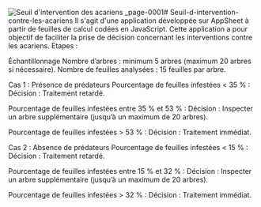 ![Seuil d'intervention des acariens _page-0001](https://github.com/user-attachments/assets/b11660af-3182-470f-b021-90499fd1873e)# Seuil-d-intervention-contre-les-acariens
Il s'agit d'une application développée sur AppSheet à partir de feuilles de calcul codées en JavaScript. Cette application a pour objectif de faciliter la prise de décision concernant les interventions contre les acariens. 
Etapes : 

  Échantillonnage
    Nombre d’arbres : minimum 5 arbres (maximum 20 arbres si nécessaire).
    Nombre de feuilles analysées : 15 feuilles par arbre.
    
Cas 1 : Présence de prédateurs
Pourcentage de feuilles infestées < 35 % :
Décision : Traitement retardé.

Pourcentage de feuilles infestées entre 35 % et 53 % :
Décision : Inspecter un arbre supplémentaire (jusqu’à un maximum de 20 arbres).

Pourcentage de feuilles infestées > 53 % :
Décision : Traitement immédiat.

Cas 2 : Absence de prédateurs
Pourcentage de feuilles infestées < 15 % :
Décision : Traitement retardé.

Pourcentage de feuilles infestées entre 15 % et 32 % :
Décision : Inspecter un arbre supplémentaire (jusqu’à un maximum de 20 arbres).

Pourcentage de feuilles infestées > 32 % :
Décision : Traitement immédiat.
